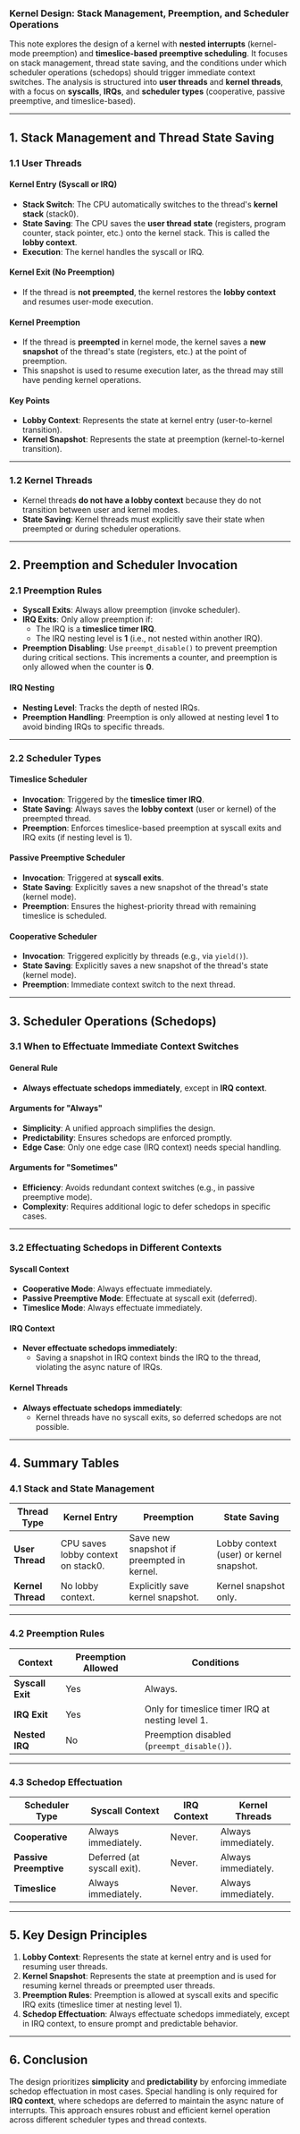 ### **Kernel Design: Stack Management, Preemption, and Scheduler Operations**

This note explores the design of a kernel with **nested interrupts** (kernel-mode preemption) and **timeslice-based preemptive scheduling**. It focuses on stack management, thread state saving, and the conditions under which scheduler operations (schedops) should trigger immediate context switches. The analysis is structured into **user threads** and **kernel threads**, with a focus on **syscalls**, **IRQs**, and **scheduler types** (cooperative, passive preemptive, and timeslice-based).

---

## **1. Stack Management and Thread State Saving**

### **1.1 User Threads**

#### **Kernel Entry (Syscall or IRQ)**
- **Stack Switch**: The CPU automatically switches to the thread's **kernel stack** (stack0).
- **State Saving**: The CPU saves the **user thread state** (registers, program counter, stack pointer, etc.) onto the kernel stack. This is called the **lobby context**.
- **Execution**: The kernel handles the syscall or IRQ.

#### **Kernel Exit (No Preemption)**
- If the thread is **not preempted**, the kernel restores the **lobby context** and resumes user-mode execution.

#### **Kernel Preemption**
- If the thread is **preempted** in kernel mode, the kernel saves a **new snapshot** of the thread's state (registers, etc.) at the point of preemption.
- This snapshot is used to resume execution later, as the thread may still have pending kernel operations.

#### **Key Points**
- **Lobby Context**: Represents the state at kernel entry (user-to-kernel transition).
- **Kernel Snapshot**: Represents the state at preemption (kernel-to-kernel transition).

---

### **1.2 Kernel Threads**
- Kernel threads **do not have a lobby context** because they do not transition between user and kernel modes.
- **State Saving**: Kernel threads must explicitly save their state when preempted or during scheduler operations.

---

## **2. Preemption and Scheduler Invocation**

### **2.1 Preemption Rules**
- **Syscall Exits**: Always allow preemption (invoke scheduler).
- **IRQ Exits**: Only allow preemption if:
  - The IRQ is a **timeslice timer IRQ**.
  - The IRQ nesting level is **1** (i.e., not nested within another IRQ).
- **Preemption Disabling**: Use `preempt_disable()` to prevent preemption during critical sections. This increments a counter, and preemption is only allowed when the counter is **0**.

#### **IRQ Nesting**
- **Nesting Level**: Tracks the depth of nested IRQs.
- **Preemption Handling**: Preemption is only allowed at nesting level **1** to avoid binding IRQs to specific threads.

---

### **2.2 Scheduler Types**

#### **Timeslice Scheduler**
- **Invocation**: Triggered by the **timeslice timer IRQ**.
- **State Saving**: Always saves the **lobby context** (user or kernel) of the preempted thread.
- **Preemption**: Enforces timeslice-based preemption at syscall exits and IRQ exits (if nesting level is 1).

#### **Passive Preemptive Scheduler**
- **Invocation**: Triggered at **syscall exits**.
- **State Saving**: Explicitly saves a new snapshot of the thread's state (kernel mode).
- **Preemption**: Ensures the highest-priority thread with remaining timeslice is scheduled.

#### **Cooperative Scheduler**
- **Invocation**: Triggered explicitly by threads (e.g., via `yield()`).
- **State Saving**: Explicitly saves a new snapshot of the thread's state (kernel mode).
- **Preemption**: Immediate context switch to the next thread.

---

## **3. Scheduler Operations (Schedops)**

### **3.1 When to Effectuate Immediate Context Switches**

#### **General Rule**
- **Always effectuate schedops immediately**, except in **IRQ context**.

#### **Arguments for "Always"**
- **Simplicity**: A unified approach simplifies the design.
- **Predictability**: Ensures schedops are enforced promptly.
- **Edge Case**: Only one edge case (IRQ context) needs special handling.

#### **Arguments for "Sometimes"**
- **Efficiency**: Avoids redundant context switches (e.g., in passive preemptive mode).
- **Complexity**: Requires additional logic to defer schedops in specific cases.

---

### **3.2 Effectuating Schedops in Different Contexts**

#### **Syscall Context**
- **Cooperative Mode**: Always effectuate immediately.
- **Passive Preemptive Mode**: Effectuate at syscall exit (deferred).
- **Timeslice Mode**: Always effectuate immediately.

#### **IRQ Context**
- **Never effectuate schedops immediately**:
  - Saving a snapshot in IRQ context binds the IRQ to the thread, violating the async nature of IRQs.

#### **Kernel Threads**
- **Always effectuate schedops immediately**:
  - Kernel threads have no syscall exits, so deferred schedops are not possible.

---

## **4. Summary Tables**

### **4.1 Stack and State Management**

| **Thread Type** | **Kernel Entry**                     | **Preemption**                          | **State Saving**                          |
|------------------|--------------------------------------|------------------------------------------|-------------------------------------------|
| **User Thread**  | CPU saves lobby context on stack0.   | Save new snapshot if preempted in kernel. | Lobby context (user) or kernel snapshot.  |
| **Kernel Thread**| No lobby context.                   | Explicitly save kernel snapshot.         | Kernel snapshot only.                     |

---

### **4.2 Preemption Rules**

| **Context**      | **Preemption Allowed**               | **Conditions**                           |
|------------------|--------------------------------------|------------------------------------------|
| **Syscall Exit** | Yes                                  | Always.                                  |
| **IRQ Exit**     | Yes                                  | Only for timeslice timer IRQ at nesting level 1. |
| **Nested IRQ**   | No                                   | Preemption disabled (`preempt_disable()`). |

---

### **4.3 Schedop Effectuation**

| **Scheduler Type** | **Syscall Context**                  | **IRQ Context**                          | **Kernel Threads**                        |
|---------------------|--------------------------------------|------------------------------------------|-------------------------------------------|
| **Cooperative**     | Always immediately.                 | Never.                                   | Always immediately.                       |
| **Passive Preemptive** | Deferred (at syscall exit).       | Never.                                   | Always immediately.                       |
| **Timeslice**       | Always immediately.                 | Never.                                   | Always immediately.                       |

---

## **5. Key Design Principles**

1. **Lobby Context**: Represents the state at kernel entry and is used for resuming user threads.
2. **Kernel Snapshot**: Represents the state at preemption and is used for resuming kernel threads or preempted user threads.
3. **Preemption Rules**: Preemption is allowed at syscall exits and specific IRQ exits (timeslice timer at nesting level 1).
4. **Schedop Effectuation**: Always effectuate schedops immediately, except in IRQ context, to ensure prompt and predictable behavior.

---

## **6. Conclusion**

The design prioritizes **simplicity** and **predictability** by enforcing immediate schedop effectuation in most cases. Special handling is only required for **IRQ context**, where schedops are deferred to maintain the async nature of interrupts. This approach ensures robust and efficient kernel operation across different scheduler types and thread contexts.

